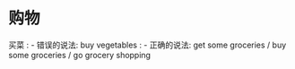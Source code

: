 # 购物

<show-structure depth="3"/>

买菜
: - 错误的说法: buy vegetables
: - 正确的说法: get some groceries / buy some groceries / go grocery shopping
